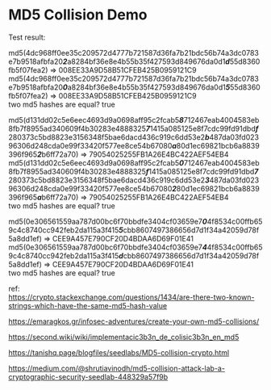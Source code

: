 # MD5 Collision Demo

Test result:

md5(4dc968ff0ee35c209572d4777b721587d36fa7b21bdc56b74a3dc0783e7b9518afbfa20***2***a8284bf36e8e4b55b35f427593d849676da0d1***d***55d8360fb5f07fea2) => 008EE33A9D58B51CFEB425B0959121C9  
md5(4dc968ff0ee35c209572d4777b721587d36fa7b21bdc56b74a3dc0783e7b9518afbfa20***0***a8284bf36e8e4b55b35f427593d849676da0d1***5***55d8360fb5f07fea2) => 008EE33A9D58B51CFEB425B0959121C9  
two md5 hashes are equal? true

md5(d131dd02c5e6eec4693d9a0698aff95c2fcab5***8***712467eab4004583eb8fb7f8955ad340609f4b30283e4888325***7***1415a085125e8f7cdc99fd91dbd***f***280373c5bd8823e3156348f5bae6dacd436c919c6dd53e2***b***487da03fd02396306d248cda0e99f33420f577ee8ce54b67080***a***80d1ec69821bcb6a8839396f965***2***b6ff72a70) => 79054025255FB1A26E4BC422AEF54EB4  
md5(d131dd02c5e6eec4693d9a0698aff95c2fcab5***0***712467eab4004583eb8fb7f8955ad340609f4b30283e4888325***f***1415a085125e8f7cdc99fd91dbd***7***280373c5bd8823e3156348f5bae6dacd436c919c6dd53e2***3***487da03fd02396306d248cda0e99f33420f577ee8ce54b67080***2***80d1ec69821bcb6a8839396f965***a***b6ff72a70) => 79054025255FB1A26E4BC422AEF54EB4  
two md5 hashes are equal? true

md5(0e306561559aa787d00bc6f70bbdfe3404cf03659e7***0***4f8534c00ffb659c4c8740cc942feb2da115a3f415***5***cbb8607497386656d7d1f34a42059d78f5a8dd1ef) => CEE9A457E790CF20D4BDAA6D69F01E41  
md5(0e306561559aa787d00bc6f70bbdfe3404cf03659e7***4***4f8534c00ffb659c4c8740cc942feb2da115a3f415***d***cbb8607497386656d7d1f34a42059d78f5a8dd1ef) => CEE9A457E790CF20D4BDAA6D69F01E41  
two md5 hashes are equal? true

ref:  
https://crypto.stackexchange.com/questions/1434/are-there-two-known-strings-which-have-the-same-md5-hash-value

https://emaragkos.gr/infosec-adventures/create-your-own-md5-collisions/

https://second.wiki/wiki/implementacic3b3n_de_colisic3b3n_en_md5

https://tanishq.page/blogfiles/seedlabs/MD5-collision-crypto.html

https://medium.com/@shrutiavinodh/md5-collision-attack-lab-a-cryptographic-security-seedlab-448329a57f9b
